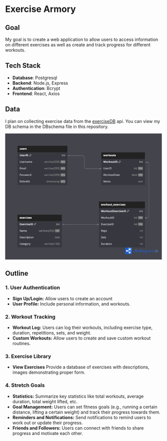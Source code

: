 # Exercise Armory

## Goal

My goal is to create a web application to allow users to access information on different exercises as well as create and track progress for different workouts. 

## Tech Stack

- **Database**: Postgresql
- **Backend**: Node.js, Express
- **Authentication**: Bcrypt
- **Frontend**: React, Axios

## Data

I plan on collecting exercise data from the [exerciseDB](https://rapidapi.com/justin-WFnsXH_t6/api/exercisedb/) api. You can view my DB schema in the DBschema file in this repository.

![Database Schema](./DBschema.png)


## Outline

### 1. User Authentication
- **Sign Up/Login:** Allow users to create an account
- **User Profile:** Include personal information, and workouts.

### 2. Workout Tracking
- **Workout Log:** Users can log their workouts, including exercise type, duration, repetitions, sets, and weight.
- **Custom Workouts:** Allow users to create and save custom workout routines.

### 3. Exercise Library
- **View Exercises** Provide a database of exercises with descriptions, images demonstrating proper form.

### 4. Stretch Goals
- **Statistics:** Summarize key statistics like total workouts, average duration, total weight lifted, etc.
- **Goal Management:** Users can set fitness goals (e.g., running a certain distance, lifting a certain weight) and track their progress towards them.
- **Reminders and Notifications:** Send notifications to remind users to work out or update their progress.
- **Friends and Followers:** Users can connect with friends to share progress and motivate each other.
